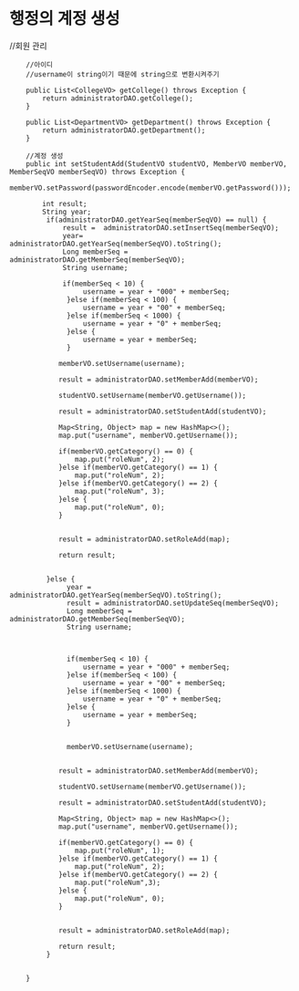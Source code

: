 # 행정의 계정 생성 
 //회원 관리
	
		//아이디
		//username이 string이기 때문에 string으로 변환시켜주기
		
		public List<CollegeVO> getCollege() throws Exception {
			return administratorDAO.getCollege();
		}
		
		public List<DepartmentVO> getDepartment() throws Exception {
			return administratorDAO.getDepartment();
		}
		
		//계정 생성
		public int setStudentAdd(StudentVO studentVO, MemberVO memberVO, MemberSeqVO memberSeqVO) throws Exception {
			memberVO.setPassword(passwordEncoder.encode(memberVO.getPassword()));
			
			int result;
			String year;
			 if(administratorDAO.getYearSeq(memberSeqVO) == null) {
				 result =  administratorDAO.setInsertSeq(memberSeqVO);
				 year=  administratorDAO.getYearSeq(memberSeqVO).toString();
				 Long memberSeq = administratorDAO.getMemberSeq(memberSeqVO);
				 String username;
				 
				 if(memberSeq < 10) {
					  username = year + "000" + memberSeq;
				  }else if(memberSeq < 100) {
					  username = year + "00" + memberSeq;
				  }else if(memberSeq < 1000) {
					  username = year + "0" + memberSeq;
				  }else {
					  username = year + memberSeq;
				  }
				  
				memberVO.setUsername(username);
				
				result = administratorDAO.setMemberAdd(memberVO);
				
				studentVO.setUsername(memberVO.getUsername());
			
				result = administratorDAO.setStudentAdd(studentVO);
				
				Map<String, Object> map = new HashMap<>();
				map.put("username", memberVO.getUsername());
				
				if(memberVO.getCategory() == 0) {
					map.put("roleNum", 2);
				}else if(memberVO.getCategory() == 1) {
					map.put("roleNum", 2);
				}else if(memberVO.getCategory() == 2) {
					map.put("roleNum", 3);
				}else {
					map.put("roleNum", 0);
				}
				
				
				result = administratorDAO.setRoleAdd(map);
				
				return result;
				 
				 
			 }else {
				  year = administratorDAO.getYearSeq(memberSeqVO).toString(); 
				  result = administratorDAO.setUpdateSeq(memberSeqVO);
				  Long memberSeq = administratorDAO.getMemberSeq(memberSeqVO);
				  String username;
				  
				  
				  
				  if(memberSeq < 10) {
					  username = year + "000" + memberSeq;
				  }else if(memberSeq < 100) {
					  username = year + "00" + memberSeq;
				  }else if(memberSeq < 1000) {
					  username = year + "0" + memberSeq;
				  }else {
					  username = year + memberSeq;
				  }
				  
				  
				  memberVO.setUsername(username);
				 
				
				result = administratorDAO.setMemberAdd(memberVO);
				
				studentVO.setUsername(memberVO.getUsername());
				
				result = administratorDAO.setStudentAdd(studentVO);
				
				Map<String, Object> map = new HashMap<>();
				map.put("username", memberVO.getUsername());
				
				if(memberVO.getCategory() == 0) {
					map.put("roleNum", 1);
				}else if(memberVO.getCategory() == 1) {
					map.put("roleNum", 2);
				}else if(memberVO.getCategory() == 2) {
					map.put("roleNum",3);
				}else {
					map.put("roleNum", 0);
				}
				
				
				result = administratorDAO.setRoleAdd(map);
				
				return result;
			 }
		
			
		}
